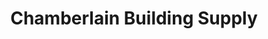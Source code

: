 ---
title: "Chamberlain Building Supply"
url: /chamberlain/chamberlain-building-supply/
shop: hardware
---